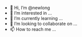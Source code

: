 - 👋 Hi, I’m @newlong
- 👀 I’m interested in ...
- 🌱 I’m currently learning ...
- 💞️ I’m looking to collaborate on ...
- 📫 How to reach me ...

<!---
newlong/newlong is a ✨ special ✨ repository because its `README.md` (this file) appears on your GitHub profile.
You can click the Preview link to take a look at your changes.
--->
